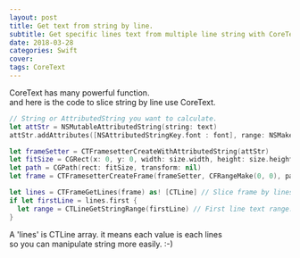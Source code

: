 ```yaml
---
layout: post
title: Get text from string by line.
subtitle: Get specific lines text from multiple line string with CoreText.
date: 2018-03-28
categories: Swift
cover:
tags: CoreText
---
```


CoreText has many powerful function.<br>
and here is the code to slice string by line use CoreText.
<br>
```swift
// String or AttributedString you want to calculate.
let attStr = NSMutableAttributedString(string: text)
attStr.addAttributes([NSAttributedStringKey.font : font], range: NSMakeRange(0, attStr.length))

let frameSetter = CTFramesetterCreateWithAttributedString(attStr)
let fitSize = CGRect(x: 0, y: 0, width: size.width, height: size.height) // The fit size you want to calculate with given attributedString.
let path = CGPath(rect: fitSize, transform: nil)
let frame = CTFramesetterCreateFrame(frameSetter, CFRangeMake(0, 0), path, nil) // Frame from attributedString with given size.

let lines = CTFrameGetLines(frame) as! [CTLine] // Slice frame by lines.
if let firstLine = lines.first {
  let range = CTLineGetStringRange(firstLine) // First line text range.
}
```
A 'lines' is CTLine array. it means each value is each lines<br>
so you can manipulate string more easily. :-)
